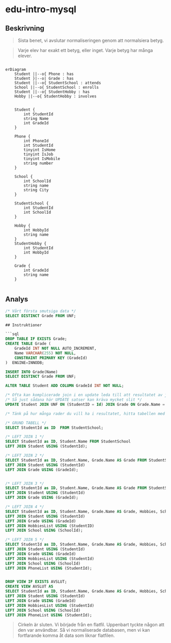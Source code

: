 # edu-intro-mysql

## Beskrivning 

> Sista benet, vi avslutar normaliseringen genom att normalsiera betyg.

> Varje elev har exakt ett betyg, eller inget. Varje betyg har många elever.
 
```mermaid

erDiagram
    Student ||--o{ Phone : has
    Student }|--o| Grade : has
    Student ||--o{ StudentSchool : attends
    School ||--o{ StudentSchool : enrolls
    Student ||--o{ StudentHobby : has
    Hobby ||--o{ StudentHobby : involves
    
    
    Student {
        int StudentId
        string Name
        int GradeId
    }
    
    Phone {
        int PhoneId
        int StudentId
        tinyint IsHome 
        tinyint IsJob
        tinyint IsMobile
        string number
    }
    
    School {
        int SchoolId
        string name
        string City
    }
    
    StudentSchool {
        int StudentId
        int SchoolId
    }
    
    Hobby {
        int HobbyId
        string name
    }
    StudentHobby {
        int StudentId
        int HobbyId
    }
    
    Grade {
        int GradeId
        string name
    }
    
```

## Analys

```sql
/* Vårt första smutsiga data */
SELECT DISTINCT Grade FROM UNF;

## Instruktioner

```sql
DROP TABLE IF EXISTS Grade;
CREATE TABLE Grade (
    GradeId INT NOT NULL AUTO_INCREMENT,
    Name VARCHAR(255) NOT NULL,
    CONSTRAINT PRIMARY KEY (GradeId)
)  ENGINE=INNODB;

INSERT INTO Grade(Name) 
SELECT DISTINCT Grade FROM UNF;

ALTER TABLE Student ADD COLUMN GradeId INT NOT NULL;

/* Ofta kan komplicerade join i en update leda till att resultatet av join får skrivskydd */
/* Så just sådana här UPDATE satser kan kräva mycket slit */
UPDATE Student JOIN UNF ON (StudentID = Id) JOIN Grade ON Grade.Name = UNF.Grade SET  Student.GradeId =  Grade.GradeId;

/* Tänk på hur många rader du vill ha i resultatet, hitta tabellen med så många rader, lägg till nya tabeller med LEFT JOIN hela tiden, och du kommer att sluta med rätt antal rader */

/* GRUND TABELL */
SELECT StudentId as ID  FROM StudentSchool;

/* LEFT JOIN 1 */
SELECT StudentId as ID, Student.Name FROM StudentSchool 
LEFT JOIN Student USING (StudentId);

/* LEFT JOIN 2 */
SELECT StudentId as ID, Student.Name, Grade.Name AS Grade FROM StudentSchool
LEFT JOIN Student USING (StudentId)
LEFT JOIN Grade USING (GradeId);


/* LEFT JOIN 3 */
SELECT StudentId as ID, Student.Name, Grade.Name AS Grade FROM StudentSchool
LEFT JOIN Student USING (StudentId)
LEFT JOIN Grade USING (GradeId);

/* LEFT JOIN 4 */
SELECT StudentId as ID, Student.Name, Grade.Name AS Grade, Hobbies, School.Name AS School, City FROM StudentSchool
LEFT JOIN Student USING (StudentId)
LEFT JOIN Grade USING (GradeId)
LEFT JOIN HobbiesList USING (StudentID)
LEFT JOIN School USING (SchoolId);

/* LEFT JOIN 5 */
SELECT StudentId as ID, Student.Name, Grade.Name AS Grade, Hobbies, School.Name AS School, City, Numbers FROM StudentSchool
LEFT JOIN Student USING (StudentId)
LEFT JOIN Grade USING (GradeId)
LEFT JOIN HobbiesList USING (StudentId)
LEFT JOIN School USING (SchoolId)
LEFT JOIN PhoneList USING (StudentId);


DROP VIEW IF EXISTS AVSLUT;
CREATE VIEW AVSLUT AS
SELECT StudentId as ID, Student.Name, Grade.Name AS Grade, Hobbies, School.Name AS School, City, Numbers FROM StudentSchool
LEFT JOIN Student USING (StudentId)
LEFT JOIN Grade USING (GradeId)
LEFT JOIN HobbiesList USING (StudentId)
LEFT JOIN School USING (SchoolId)
LEFT JOIN PhoneList USING (StudentId);
```
> Cirkeln är sluten. Vi började från en flatfil. Uppenbart tyckte någon att den var användbar. Så vi normaliserade databasen, men vi kan fortfarande komma åt data som liknar flatfilen.

